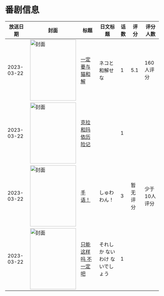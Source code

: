 # 番剧信息

|放送日期|封面|标题|日文标题|话数|评分|评分人数|
|---|---|---|---|---|---|---|
|2023-03-22|<img src="//lain.bgm.tv/pic/cover/c/b4/e5/424397_WllPA.jpg" alt="封面" style="width:150px;height:200px;object-fit:cover;">|[一定要与猫和解](https://bangumi.tv/subject/424397)|ネコと和解せな|1|5.1|160人评分|
|2023-03-22|<img src="//lain.bgm.tv/pic/cover/c/6b/64/424868_A4jq9.jpg" alt="封面" style="width:150px;height:200px;object-fit:cover;">|[克拉和玛依历险记](https://bangumi.tv/subject/424868)||1|||
|2023-03-22|<img src="//lain.bgm.tv/pic/cover/c/d0/fc/425464_29g7O.jpg" alt="封面" style="width:150px;height:200px;object-fit:cover;">|[手语！](https://bangumi.tv/subject/425464)|しゅわわん！|3|暂无评分|少于10人评分|
|2023-03-22|<img src="//lain.bgm.tv/pic/cover/c/47/34/426280_3ZSJd.jpg" alt="封面" style="width:150px;height:200px;object-fit:cover;">|[只能这样吗 不一定吧](https://bangumi.tv/subject/426280)|それしか ないわけ ないでしょう|1|||
